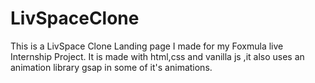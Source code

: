 # LivSpaceClone
This is a LivSpace Clone Landing page I made for my Foxmula live Internship Project. It is made with html,css and vanilla js ,it also uses an animation library gsap in some of it's animations.


 
 